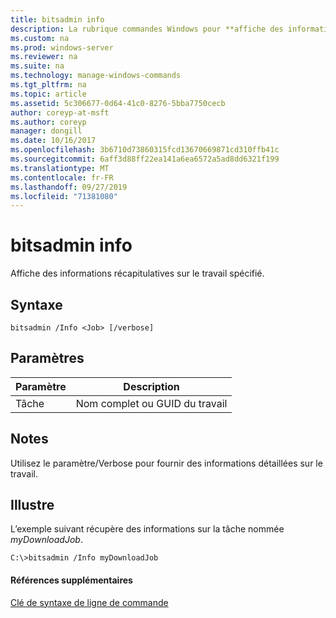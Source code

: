 ```yaml
---
title: bitsadmin info
description: La rubrique commandes Windows pour **affiche des informations récapitulatives sur le travail spécifié.** -Bitsadmin info
ms.custom: na
ms.prod: windows-server
ms.reviewer: na
ms.suite: na
ms.technology: manage-windows-commands
ms.tgt_pltfrm: na
ms.topic: article
ms.assetid: 5c306677-0d64-41c0-8276-5bba7750cecb
author: coreyp-at-msft
ms.author: coreyp
manager: dongill
ms.date: 10/16/2017
ms.openlocfilehash: 3b6710d73860315fcd13670669871cd310ffb41c
ms.sourcegitcommit: 6aff3d88ff22ea141a6ea6572a5ad8dd6321f199
ms.translationtype: MT
ms.contentlocale: fr-FR
ms.lasthandoff: 09/27/2019
ms.locfileid: "71381080"
---
```

# <a name="bitsadmin-info"></a>bitsadmin info



Affiche des informations récapitulatives sur le travail spécifié.

## <a name="syntax"></a>Syntaxe

```
bitsadmin /Info <Job> [/verbose]
```

## <a name="parameters"></a>Paramètres

|Paramètre|Description|
|---------|-----------|
|Tâche|Nom complet ou GUID du travail|

## <a name="remarks"></a>Notes

Utilisez le paramètre/Verbose pour fournir des informations détaillées sur le travail.

## <a name="BKMK_examples"></a>Illustre

L’exemple suivant récupère des informations sur la tâche nommée *myDownloadJob*.
```
C:\>bitsadmin /Info myDownloadJob
```

#### <a name="additional-references"></a>Références supplémentaires

[Clé de syntaxe de ligne de commande](command-line-syntax-key.md)